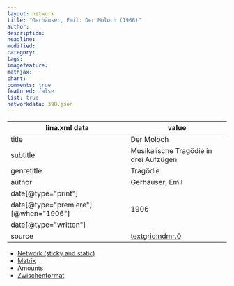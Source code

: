 ```yaml
---
layout: network
title: "Gerhäuser, Emil: Der Moloch (1906)"
author:
description:
headline:
modified:
category:
tags:
imagefeature: 
mathjax: 
chart: 
comments: true
featured: false
list: true
networkdata: 398.json
---
```

lina.xml data  | value
------------- | -------------
title|Der Moloch
subtitle|Musikalische Tragödie in drei Aufzügen
genretitle|Tragödie
author|Gerhäuser, Emil
date[@type="print"]|
date[@type="premiere"][@when="1906"]|1906
date[@type="written"]|
source|[textgrid:ndmr.0](https://textgridlab.org/1.0/tgcrud-public/rest/textgrid:ndmr.0/data)



* [Network (sticky and static)](/network398)
* [Matrix](/matrix398)
* [Amounts](/amounts398)
* [Zwischenformat](/lina398 )
